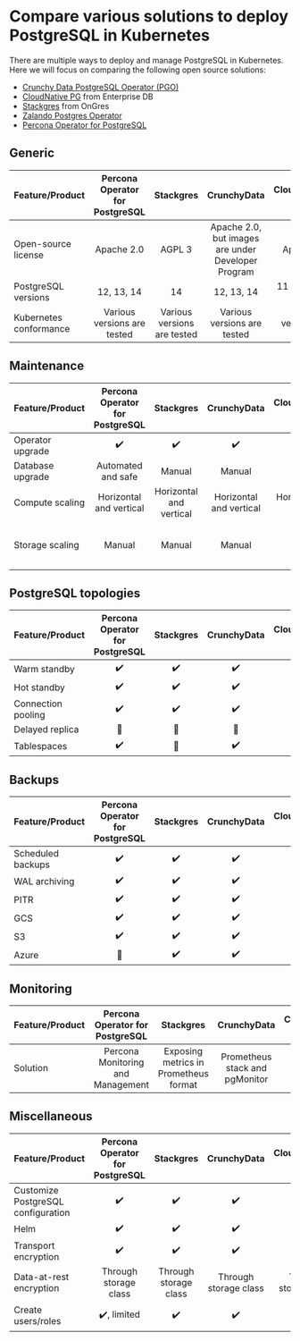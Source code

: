 # Compare various solutions to deploy PostgreSQL in Kubernetes

There are multiple ways to deploy and manage PostgreSQL in Kubernetes. Here we will focus on comparing the following open source solutions:

* [Crunchy Data PostgreSQL Operator (PGO)](https://github.com/CrunchyData/postgres-operator)
* [CloudNative PG](https://github.com/cloudnative-pg/cloudnative-pg) from Enterprise DB 
* [Stackgres](https://github.com/ongres/stackgres) from OnGres
* [Zalando Postgres Operator](https://github.com/zalando/postgres-operator)
* [Percona Operator for PostgreSQL](https://github.com/percona/percona-postgresql-operator/)

## Generic

| Feature/Product        | Percona Operator for PostgreSQL |        Stackgres        |                     CrunchyData                     |     CloudNativePG (EDB)     | Zalando |
|------------------------|:---------------------------:|:---------------------------:|:---------------------------------------------------:|:---------------------------:|:-------:|
| Open-source license    |          Apache 2.0         |            AGPL 3           | Apache 2.0, but images are under Developer Program  |          Apache 2.0         |   MIT   |
| PostgreSQL versions    |          12, 13, 14         |              14             |                      12, 13, 14                     |     11 - 14, 15 in Beta     | 11 - 14 |
| Kubernetes conformance | Various versions are tested | Various versions are tested |             Various versions are tested             | Various versions are tested | AWS EKS |

## Maintenance

| Feature/Product  |   Percona Operator for PostgreSQL   |        Stackgres        |       CrunchyData       |   CloudNativePG (EDB)   |            Zalando            |
|------------------|:-----------------------:|:-----------------------:|:-----------------------:|:-----------------------:|:-----------------------------:|
| Operator upgrade |         :heavy_check_mark:         |         :heavy_check_mark:         |         :heavy_check_mark:         |         :heavy_check_mark:         |            :heavy_check_mark:            |
| Database upgrade |    Automated and safe   |          Manual         |          Manual         |          Manual         |             Manual            |
| Compute scaling  | Horizontal and vertical | Horizontal and vertical | Horizontal and vertical | Horizontal and vertical |    Horizontal and vertical    |
| Storage scaling  |          Manual         |          Manual         |          Manual         |          Manual         | Manual, automated for AWS EBS |

## PostgreSQL topologies

| Feature/Product    | Percona Operator for PostgreSQL | Stackgres | CrunchyData | CloudNativePG (EDB) | Zalando |
|--------------------|:-------------------:|:---------:|:-----------:|:-------------------:|:-------:|
| Warm standby       |       :heavy_check_mark:       |  :heavy_check_mark:  |   :heavy_check_mark:   |       :heavy_check_mark:       | :heavy_check_mark: |
| Hot standby        |       :heavy_check_mark:       |  :heavy_check_mark:  |   :heavy_check_mark:   |       :heavy_check_mark:       | :heavy_check_mark: |
| Connection pooling |       :heavy_check_mark:       |  :heavy_check_mark:  |   :heavy_check_mark:   |       :heavy_check_mark:       | :heavy_check_mark: |
| Delayed replica    |        :no_entry_sign:         |   :no_entry_sign:    |    :no_entry_sign:     |        :no_entry_sign:         |  :no_entry_sign:   |
| Tablespaces        |       :heavy_check_mark:       |   :no_entry_sign:    |   :heavy_check_mark:   |        :no_entry_sign:         |  :no_entry_sign:   |

## Backups

| Feature/Product   | Percona Operator for PostgreSQL | Stackgres | CrunchyData | CloudNativePG (EDB) | Zalando |
|-------------------|:-------------------------------:|:---------:|:-----------:|:-------------------:|:-------:|
| Scheduled backups |             :heavy_check_mark:             |  :heavy_check_mark:  |   :heavy_check_mark:   |       :heavy_check_mark:       | :heavy_check_mark: |
| WAL archiving     |             :heavy_check_mark:             |  :heavy_check_mark:  |   :heavy_check_mark:   |       :heavy_check_mark:       | :heavy_check_mark: |
| PITR              |             :heavy_check_mark:             |  :heavy_check_mark:  |   :heavy_check_mark:   |       :heavy_check_mark:       | :heavy_check_mark: |
| GCS               |             :heavy_check_mark:             |  :heavy_check_mark:  |   :heavy_check_mark:   |       :heavy_check_mark:       | :heavy_check_mark: |
| S3                |             :heavy_check_mark:             |  :heavy_check_mark:  |   :heavy_check_mark:   |       :heavy_check_mark:       | :heavy_check_mark: |
| Azure             |              :no_entry_sign:               |  :heavy_check_mark:  |   :heavy_check_mark:   |       :heavy_check_mark:       | :heavy_check_mark: |

## Monitoring

| Feature/Product |  Percona Operator for PostgreSQL  |               Stackgres               |           CrunchyData          |          CloudNativePG (EDB)          |  Zalando |
|-----------------|:---------------------------------:|:-------------------------------------:|:------------------------------:|:-------------------------------------:|:--------:|
| Solution        | Percona Monitoring and Management | Exposing metrics in Prometheus format | Prometheus stack and pgMonitor | Exposing metrics in Prometheus format | Sidecars |

## Miscellaneous

| Feature/Product                    | Percona Operator for PostgreSQL |       Stackgres       |      CrunchyData      |  CloudNativePG (EDB)  |        Zalando        |
|------------------------------------|:-------------------------------:|:---------------------:|:---------------------:|:---------------------:|:---------------------:|
| Customize PostgreSQL configuration |             :heavy_check_mark:             |        :heavy_check_mark:        |        :heavy_check_mark:        |        :heavy_check_mark:        |        :heavy_check_mark:        |
| Helm                               |             :heavy_check_mark:             |        :heavy_check_mark:        |        :heavy_check_mark:        |        :heavy_check_mark:        |        :heavy_check_mark:        |
| Transport encryption               |             :heavy_check_mark:             |        :heavy_check_mark:        |        :heavy_check_mark:        |        :heavy_check_mark:        |                       |
| Data-at-rest encryption            |      Through storage class      | Through storage class | Through storage class | Through storage class | Through storage class |
| Create users/roles                 |           :heavy_check_mark:, limited          |        :heavy_check_mark:        |        :heavy_check_mark:        |        :heavy_check_mark:        |      :heavy_check_mark:, limited     |
